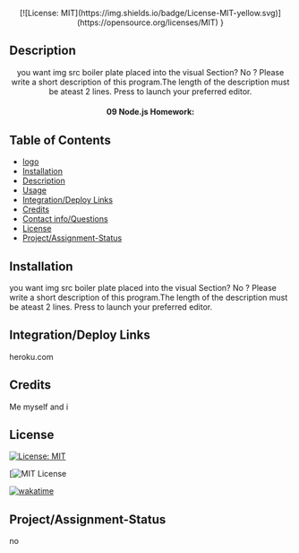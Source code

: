 

<p align="center">[![License: MIT](https://img.shields.io/badge/License-MIT-yellow.svg)](https://opensource.org/licenses/MIT)  }



## Description

<p align="center"> you want img src boiler plate placed into the visual Section? No
? Please write a short description of this program.The length of the description must be ateast 2 lines. Press <enter> to launch your preferred editor.

#### <p align="center"> 09 Node.js Homework:

## Table of Contents
- [logo](#logo)
- [Installation](#installation)
- [Description](#description)
- [Usage](#usage)
- [Integration/Deploy Links](#integrationdeploy-links)
- [Credits](#credits)
- [Contact info/Questions](#contact-infoquestions)
- [License](#license)
- [Project/Assignment-Status](#projectassignment-status)
 

 

## Installation 

 you want img src boiler plate placed into the visual Section? No
? Please write a short description of this program.The length of the description must be ateast 2 lines. Press <enter> to launch your preferred editor.

  






## Integration/Deploy Links

heroku.com

## Credits

Me myself and i

## License 

[![License: MIT](https://img.shields.io/badge/License-MIT-yellow.svg)](https://opensource.org/licenses/MIT)

[![MIT License](https://opensource.org/licenses/MIT)

[![wakatime](https://wakatime.com/badge/user/e28968b8-239d-45f9-bc7a-037d6eef5382.svg)](https://wakatime.com/@e28968b8-239d-45f9-bc7a-037d6eef5382)

## Project/Assignment-Status

no

